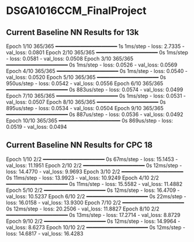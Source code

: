 # DSGA1016CCM_FinalProject


## Current Baseline NN Results for 13k

Epoch 1/10
365/365 ━━━━━━━━━━━━━━━━━━━━ 1s 1ms/step - loss: 2.7335 - val_loss: 0.0801
Epoch 2/10
365/365 ━━━━━━━━━━━━━━━━━━━━ 0s 1ms/step - loss: 0.0581 - val_loss: 0.0508
Epoch 3/10
365/365 ━━━━━━━━━━━━━━━━━━━━ 0s 1ms/step - loss: 0.0526 - val_loss: 0.0569
Epoch 4/10
365/365 ━━━━━━━━━━━━━━━━━━━━ 0s 1ms/step - loss: 0.0540 - val_loss: 0.0520
Epoch 5/10
365/365 ━━━━━━━━━━━━━━━━━━━━ 0s 950us/step - loss: 0.0542 - val_loss: 0.0556
Epoch 6/10
365/365 ━━━━━━━━━━━━━━━━━━━━ 0s 883us/step - loss: 0.0574 - val_loss: 0.0499
Epoch 7/10
365/365 ━━━━━━━━━━━━━━━━━━━━ 0s 1ms/step - loss: 0.0531 - val_loss: 0.0507
Epoch 8/10
365/365 ━━━━━━━━━━━━━━━━━━━━ 0s 895us/step - loss: 0.0534 - val_loss: 0.0504
Epoch 9/10
365/365 ━━━━━━━━━━━━━━━━━━━━ 0s 887us/step - loss: 0.0536 - val_loss: 0.0492
Epoch 10/10
365/365 ━━━━━━━━━━━━━━━━━━━━ 0s 869us/step - loss: 0.0519 - val_loss: 0.0494

## Current Baseline NN Results for CPC 18

Epoch 1/10
2/2 ━━━━━━━━━━━━━━━━━━━━ 0s 67ms/step - loss: 15.1453 - val_loss: 11.1951
Epoch 2/10
2/2 ━━━━━━━━━━━━━━━━━━━━ 0s 12ms/step - loss: 14.4770 - val_loss: 9.9693
Epoch 3/10
2/2 ━━━━━━━━━━━━━━━━━━━━ 0s 11ms/step - loss: 13.9923 - val_loss: 10.9249
Epoch 4/10
2/2 ━━━━━━━━━━━━━━━━━━━━ 0s 11ms/step - loss: 15.5582 - val_loss: 11.4882
Epoch 5/10
2/2 ━━━━━━━━━━━━━━━━━━━━ 0s 12ms/step - loss: 16.4709 - val_loss: 10.5237
Epoch 6/10
2/2 ━━━━━━━━━━━━━━━━━━━━ 0s 22ms/step - loss: 16.0158 - val_loss: 13.9300
Epoch 7/10
2/2 ━━━━━━━━━━━━━━━━━━━━ 0s 12ms/step - loss: 20.2506 - val_loss: 11.8827
Epoch 8/10
2/2 ━━━━━━━━━━━━━━━━━━━━ 0s 13ms/step - loss: 17.2714 - val_loss: 8.8729
Epoch 9/10
2/2 ━━━━━━━━━━━━━━━━━━━━ 0s 12ms/step - loss: 14.9964 - val_loss: 8.6273
Epoch 10/10
2/2 ━━━━━━━━━━━━━━━━━━━━ 0s 12ms/step - loss: 14.6817 - val_loss: 16.4283